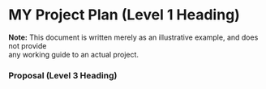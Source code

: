 # MY Project Plan  (Level 1 Heading)
**Note:** This document is written merely as an illustrative example, and does not provide <br>
any working guide to an actual project.
<br>
### Proposal  (Level 3 Heading)
